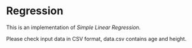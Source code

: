 # Regression

This is an implementation of <i>Simple Linear Regression</i>.

Please check input data in CSV format, data.csv contains age and height.

